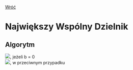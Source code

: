 [Wróć](../../../../..)

# **N**ajwiększy **W**spólny **D**zielnik

## Algorytm
![](https://latex.codecogs.com/svg.image?\color%20{black}nwd(a,%20b)%20=%20a), jeżeli b = 0 \
![](https://latex.codecogs.com/svg.image?\color%20{black}nwd(a,%20b)%20=%20nwd(b,%20a%20\bmod%20b)), w przeciwnym przypadku
